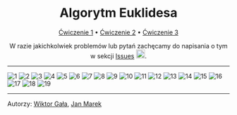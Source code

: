 <h1 align="center">
    Algorytm Euklidesa
</h1>
<p align="center">
    <a href=https://github.com/2C-VLO/AlgorytmEuklidesa/blob/main/exercises/1.cpp>Ćwiczenie 1</a>
    •
    <a href=https://github.com/2C-VLO/AlgorytmEuklidesa/blob/main/exercises/2.cpp>Ćwiczenie 2</a>
    •
    <a href=https://github.com/2C-VLO/AlgorytmEuklidesa/blob/main/exercises/3.png>Ćwiczenie 3</a>
</p>

<p align="center">W razie jakichkolwiek problemów lub pytań zachęcamy do napisania o tym w sekcji <a href=https://github.com/2C-VLO/AlgorytmEuklidesa/issues>Issues</a> <img src=https://images-ext-2.discordapp.net/external/18-0P1HrYmprJPwlW2YvK5jv8APhxfujyucugS_zirA/https/cdn.frankerfacez.com/emoticon/218530/4 width=20></img>.</p>

---

![1](https://github.com/2C-VLO/AlgorytmEuklidesa/blob/main/slides/1.jpg)
![2](https://github.com/2C-VLO/AlgorytmEuklidesa/blob/main/slides/2.jpg)
![3](https://github.com/2C-VLO/AlgorytmEuklidesa/blob/main/slides/3.jpg)
![4](https://github.com/2C-VLO/AlgorytmEuklidesa/blob/main/slides/4.jpg)
![5](https://github.com/2C-VLO/AlgorytmEuklidesa/blob/main/slides/5.jpg)
![6](https://github.com/2C-VLO/AlgorytmEuklidesa/blob/main/slides/6.jpg)
![7](https://github.com/2C-VLO/AlgorytmEuklidesa/blob/main/slides/7.jpg)
![8](https://github.com/2C-VLO/AlgorytmEuklidesa/blob/main/slides/8.jpg)
![9](https://github.com/2C-VLO/AlgorytmEuklidesa/blob/main/slides/9.jpg)
![10](https://github.com/2C-VLO/AlgorytmEuklidesa/blob/main/slides/10.jpg)
![11](https://github.com/2C-VLO/AlgorytmEuklidesa/blob/main/slides/11.jpg)
![12](https://github.com/2C-VLO/AlgorytmEuklidesa/blob/main/slides/12.jpg)
![13](https://github.com/2C-VLO/AlgorytmEuklidesa/blob/main/slides/13.jpg)
![14](https://github.com/2C-VLO/AlgorytmEuklidesa/blob/main/slides/14.jpg)
![15](https://github.com/2C-VLO/AlgorytmEuklidesa/blob/main/slides/15.jpg)
![16](https://github.com/2C-VLO/AlgorytmEuklidesa/blob/main/slides/16.jpg)
![17](https://github.com/2C-VLO/AlgorytmEuklidesa/blob/main/slides/17.jpg)
![18](https://github.com/2C-VLO/AlgorytmEuklidesa/blob/main/slides/18.jpg)
![19](https://github.com/2C-VLO/AlgorytmEuklidesa/blob/main/slides/19.jpg)

---

Autorzy:
<a href=https://github.com/vv1ktor>Wiktor Gała</a>,
<a href=https://github.com/diffiii>Jan Marek</a>
